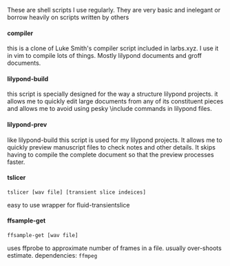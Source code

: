 These are shell scripts I use regularly.
They are very basic and inelegant or borrow heavily
on scripts written by others
#### compiler
this is a clone of Luke Smith's compiler script included
in larbs.xyz. I use it in vim to compile lots of things.
Mostly lilypond documents and groff documents.
#### lilypond-build
this script is specially designed for the way
a structure lilypond projects. it allows me to quickly
edit large documents from any of its constituent pieces
and allows me to avoid using pesky \\include commands
in lilypond files.
#### lilypond-prev
like lilypond-build this script is used for my lilypond
projects. It allows me to quickly preview manuscript files
to check notes and other details. It skips having to compile
the complete document so that the preview processes faster.
#### tslicer
```
tslicer [wav file] [transient slice indeices]
```
easy to use wrapper for fluid-transientslice
#### ffsample-get
```
ffsample-get [wav file]
```
uses ffprobe to approximate number of frames in a file. usually over-shoots estimate. dependencies: `ffmpeg`
